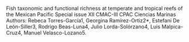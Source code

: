 Fish taxonomic and functional richness at temperate and tropical reefs of the Mexican Pacific
Special issue XII CMAC-III CPAC Ciencias Marinas
Authors: Rebeca Torres-García1, Georgina Ramírez-Ortiz2*, Estefani De León-Siller3, Rodrigo Beas-Luna4, Julio Lorda-Solórzano4, Luis Malpica-Cruz4, Manuel Velasco-Lozano5.
